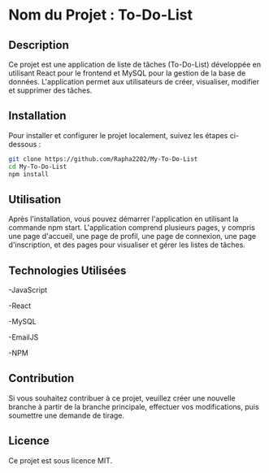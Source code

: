 # Nom du Projet : To-Do-List

## Description

Ce projet est une application de liste de tâches (To-Do-List) développée en utilisant React pour le frontend et MySQL pour la gestion de la base de données. L'application permet aux utilisateurs de créer, visualiser, modifier et supprimer des tâches.

## Installation

Pour installer et configurer le projet localement, suivez les étapes ci-dessous :

```bash
git clone https://github.com/Rapha2202/My-To-Do-List
cd My-To-Do-List
npm install
```

## Utilisation
Après l'installation, vous pouvez démarrer l'application en utilisant la commande npm start. L'application comprend plusieurs pages, y compris une page d'accueil, une page de profil, une page de connexion, une page d'inscription, et des pages pour visualiser et gérer les listes de tâches.  

## Technologies Utilisées
-JavaScript

-React

-MySQL

-EmailJS

-NPM


## Contribution
Si vous souhaitez contribuer à ce projet, veuillez créer une nouvelle branche à partir de la branche principale, effectuer vos modifications, puis soumettre une demande de tirage.  

## Licence
Ce projet est sous licence MIT.
